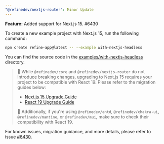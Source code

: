 ```yaml
---
"@refinedev/nextjs-router": Minor Update
---
```


**Feature:** Added support for Next.js 15. #6430

To create a new example project with Next.js 15, run the following command:

```bash
npm create refine-app@latest -- --example with-nextjs-headless
```

You can find the source code in the [examples/with-nextjs-headless](https://github.com/refinedev/refine/tree/master/examples/with-nextjs-headless) directory.

> 🚨 While `@refinedev/core` and `@refinedev/nextjs-router` do not introduce breaking changes, upgrading to Next.js 15 requires your project to be compatible with React 19. Please refer to the migration guides below:
>
> - [Next.js 15 Upgrade Guide](https://nextjs.org/docs/app/building-your-application/upgrading/version-15)
> - [React 19 Upgrade Guide](https://react.dev/blog/2024/04/25/react-19-upgrade-guide)
>
> 🚨 Additionally, if you're using `@refinedev/antd`, `@refinedev/chakra-ui`, `@refinedev/mantine`, or `@refinedev/mui`, make sure to check their compatibility with React 19.

For known issues, migration guidance, and more details, please refer to issue [#6430](https://github.com/refinedev/refine/issues/6430).
